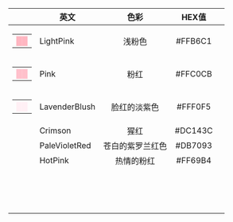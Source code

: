 
|                                                                          | 英文            |    色彩    |  HEX值   |     |
| -----------------------------------------------------------------------: | ------------- | :------: | :-----: | --- |
|     <table><tr><td  ><font color=LightPink> ██ </font></td></tr></table> | LightPink     |   浅粉色    | #FFB6C1 |     |
|          <table><tr><td  ><font color=Pink> ██ </font></td></tr></table> | Pink          |    粉红    | #FFC0CB |     |
| <table><tr><td  ><font color=LavenderBlush> ██ </font></td></tr></table> | LavenderBlush |  脸红的淡紫色  | #FFF0F5 |     |
|                                                                          | Crimson       |    猩红    | #DC143C |     |
|                                                                          | PaleVioletRed | 苍白的紫罗兰红色 | #DB7093 |     |
|                                                                          | HotPink       |  热情的粉红   | #FF69B4 |     |
|                                                                          |               |          |         |     |
|                                                                          |               |          |         |     |
|                                                                          |               |          |         |     |
|                                                                          |               |          |         |     |
|                                                                          |               |          |         |     |
|                                                                          |               |          |         |     |
|                                                                          |               |          |         |     |
|                                                                          |               |          |         |     |
|                                                                          |               |          |         |     |
|                                                                          |               |          |         |     |
|                                                                          |               |          |         |     |
|                                                                          |               |          |         |     |
|                                                                          |               |          |         |     |
|                                                                          |               |          |         |     |
|                                                                          |               |          |         |     |

